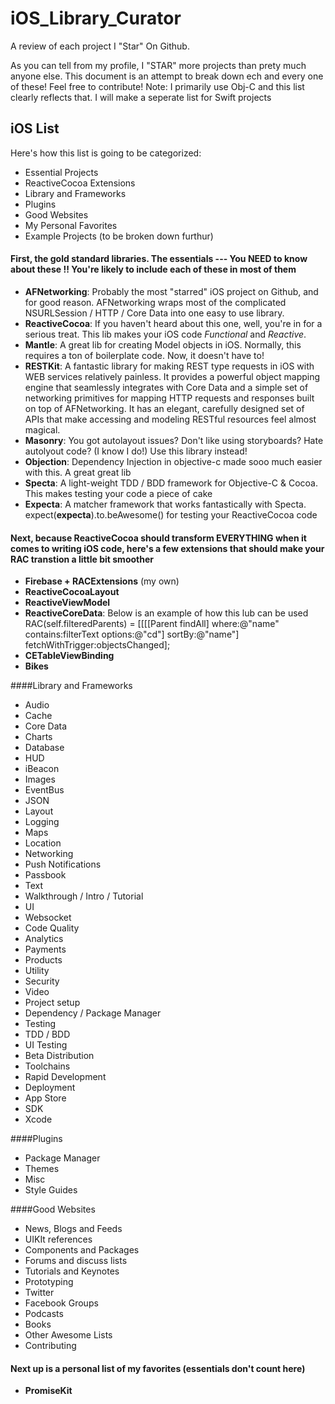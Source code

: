 # iOS_Library_Curator
A review of each project I "Star" On Github. 

As you can tell from my profile, I "STAR" more projects than prety much anyone else. This document is an attempt to break down ech and every one of these! Feel free to contribute! Note: I primarily use Obj-C and this list clearly reflects that. I will make a seperate list for Swift projects

## **iOS List**

Here's how this list is going to be categorized:
- Essential Projects
- ReactiveCocoa Extensions
- Library and Frameworks
- Plugins
- Good Websites
- My Personal Favorites
- Example Projects (to be broken down furthur)

#### First, the gold standard libraries. The essentials --- You **NEED** to know about these !! You're likely to include each of these in most of them

- **AFNetworking**: Probably the most "starred" iOS project on Github, and for good reason. AFNetworking wraps most of the complicated NSURLSession / HTTP / Core Data into one easy to use library.
- **ReactiveCocoa**: If you haven't heard about this one, well, you're in for a serious treat. This lib makes your iOS code _Functional_ and _Reactive_.
- **Mantle**: A great lib for creating Model objects in iOS. Normally, this requires a ton of boilerplate code. Now, it doesn't have to!
- **RESTKit**: A fantastic library for making REST type requests in iOS with WEB services relatively painless. It provides a powerful object mapping engine that seamlessly integrates with Core Data and a simple set of networking primitives for mapping HTTP requests and responses built on top of AFNetworking. It has an elegant, carefully designed set of APIs that make accessing and modeling RESTful resources feel almost magical.
- **Masonry**: You got autolayout issues? Don't like using storyboards? Hate autolyout code? (I know I do!) Use this library instead! 
- **Objection**: Dependency Injection in objective-c made sooo much easier with this. A great great lib
- **Specta**: A light-weight TDD / BDD framework for Objective-C & Cocoa. This makes testing your code a piece of cake
- **Expecta**: A matcher framework that works fantastically with Specta. expect(**expecta**).to.beAwesome() for testing your ReactiveCocoa code

#### Next, because ReactiveCocoa should transform EVERYTHING when it comes to writing iOS code, here's a few extensions that should make your RAC transtion a little bit smoother

- **Firebase + RACExtensions** (my own)
- **ReactiveCocoaLayout**
- **ReactiveViewModel**
- **ReactiveCoreData**: Below is an example of how this lub can be used
        RAC(self.filteredParents) = [[[[Parent findAll]
          where:@"name" contains:filterText options:@"cd"]
          sortBy:@"name"]
          fetchWithTrigger:objectsChanged];
- **CETableViewBinding**
- **Bikes**


####Library and Frameworks
- Audio
- Cache
- Core Data
- Charts
- Database
- HUD
- iBeacon
- Images
- EventBus
- JSON
- Layout
- Logging
- Maps
- Location
- Networking
- Push Notifications
- Passbook
- Text
- Walkthrough / Intro / Tutorial
- UI
- Websocket
- Code Quality
- Analytics
- Payments
- Products
- Utility
- Security
- Video
- Project setup
- Dependency / Package Manager
- Testing
- TDD / BDD
- UI Testing
- Beta Distribution
- Toolchains
- Rapid Development
- Deployment
- App Store
- SDK
- Xcode

####Plugins
- Package Manager
- Themes
- Misc
- Style Guides

####Good Websites
- News, Blogs and Feeds
- UIKIt references
- Components and Packages
- Forums and discuss lists
- Tutorials and Keynotes
- Prototyping
- Twitter
- Facebook Groups
- Podcasts
- Books
- Other Awesome Lists
- Contributing


#### Next up is a personal list of my favorites (essentials don't count here)
- **PromiseKit**
